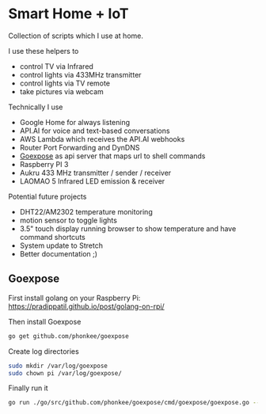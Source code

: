 # Smart Home + IoT
Collection of scripts which I use at home. 

I use these helpers to
 - control TV via Infrared
 - control lights via 433MHz transmitter
 - control lights via TV remote
 - take pictures via webcam

Technically I use
 - Google Home for always listening
 - API.AI for voice and text-based conversations
 - AWS Lambda which receives the API.AI webhooks
 - Router Port Forwarding and DynDNS
 - [Goexpose](https://github.com/phonkee/goexpose) as api server that maps url to shell commands
 - Raspberry PI 3
 - Aukru 433 MHz transmitter / sender / receiver
 - LAOMAO 5 Infrared LED emission & receiver

Potential future projects
 - DHT22/AM2302 temperature monitoring
 - motion sensor to toggle lights
 - 3.5" touch display running browser to show temperature and have command shortcuts
 - System update to Stretch
 - Better documentation ;)

## Goexpose
First install golang on your Raspberry Pi: https://pradippatil.github.io/post/golang-on-rpi/

Then install Goexpose
```bash
go get github.com/phonkee/goexpose 
```

Create log directories
```bash
sudo mkdir /var/log/goexpose
sudo chown pi /var/log/goexpose/
```

Finally run it
```bash
go run ./go/src/github.com/phonkee/goexpose/cmd/goexpose/goexpose.go --config assistant-helper/config.yaml -format yaml -log_dir /var/log/goexpose -alsologtostderr=true -stderrthreshold=INFO -v 2
```

